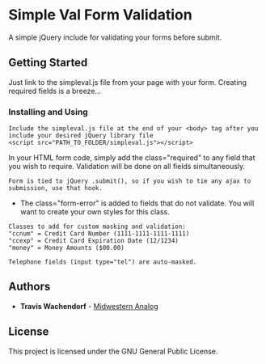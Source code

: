 # Simple Val Form Validation

A simple jQuery include for validating your forms before submit.

## Getting Started

Just link to the simpleval.js file from your page with your form. Creating required fields is a breeze...

### Installing and Using

```
Include the simpleval.js file at the end of your <body> tag after you include your desired jQuery library file
<script src="PATH_TO_FOLDER/simpleval.js"></script>
```
In your HTML form code, simply add the class="required" to any field that you wish to require. Validation will be done on all fields simultaneously.
```
Form is tied to jQuery .submit(), so if you wish to tie any ajax to submission, use that hook.
```

* The class="form-error" is added to fields that do not validate. You will want to create your own styles for this class.
```
Classes to add for custom masking and validation:
"ccnum" = Credit Card Number (1111-1111-1111-1111)
"ccexp" = Credit Card Expiration Date (12/1234)
"money" = Money Amounts ($00.00)

Telephone fields (input type="tel") are auto-masked.
```

## Authors

* **Travis Wachendorf** - [Midwestern Analog](https://github.com/magnifiedman)

## License

This project is licensed under the GNU General Public License.
